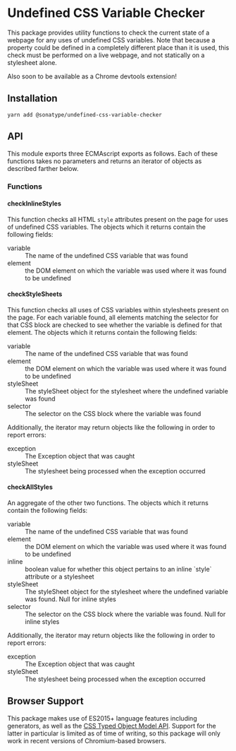 # Undefined CSS Variable Checker

This package provides utility functions to check the current state of a webpage for any uses of undefined
CSS variables. Note that because a property could be defined in a completely different place than it is used,
this check must be performed on a live webpage, and not statically on a stylesheet alone.

Also soon to be available as a Chrome devtools extension!

## Installation
```
yarn add @sonatype/undefined-css-variable-checker
```

## API
This module exports three ECMAscript exports as follows. Each of these functions takes no parameters and returns
an iterator of objects as described farther below.

### Functions

#### checkInlineStyles
This function checks all HTML `style` attributes present on the page for uses of undefined CSS variables. The
objects which it returns contain the following fields:

<dl>
  <dt>variable</dt>
  <dd>The name of the undefined CSS variable that was found</dd>
  <dt>element</dt>
  <dd>the DOM element on which the variable was used where it was found to be undefined</dd>
</dl>

#### checkStyleSheets
This function checks all uses of CSS variables within stylesheets present on the page. For each variable
found, all elements matching the selector for that CSS block are checked to see whether the variable is defined
for that element. The objects which it returns contain the following fields:

<dl>
  <dt>variable</dt>
  <dd>The name of the undefined CSS variable that was found</dd>
  <dt>element</dt>
  <dd>the DOM element on which the variable was used where it was found to be undefined</dd>
  <dt>styleSheet</dt>
  <dd>The styleSheet object for the stylesheet where the undefined variable was found</dd>
  <dt>selector</dt>
  <dd>The selector on the CSS block where the variable was found</dd>
</dl>

Additionally, the iterator may return objects like the following in order to report errors:

<dl>
  <dt>exception</dt>
  <dd>The Exception object that was caught</dd>
  <dt>styleSheet</dt>
  <dd>The stylesheet being processed when the exception occurred</dd>
</dl>

#### checkAllStyles
An aggregate of the other two functions. The objects which it returns contain the following fields:

<dl>
  <dt>variable</dt>
  <dd>The name of the undefined CSS variable that was found</dd>
  <dt>element</dt>
  <dd>the DOM element on which the variable was used where it was found to be undefined</dd>
  <dt>inline</dt>
  <dd>boolean value for whether this object pertains to an inline `style` attribute or a stylesheet</dd>
  <dt>styleSheet</dt>
  <dd>The styleSheet object for the stylesheet where the undefined variable was found. Null for inline styles</dd>
  <dt>selector</dt>
  <dd>The selector on the CSS block where the variable was found. Null for inline styles</dd>
</dl>

Additionally, the iterator may return objects like the following in order to report errors:

<dl>
  <dt>exception</dt>
  <dd>The Exception object that was caught</dd>
  <dt>styleSheet</dt>
  <dd>The stylesheet being processed when the exception occurred</dd>
</dl>

## Browser Support
This package makes use of ES2015+ language features including generators, as well as
the [CSS Typed Object Model API](https://developer.mozilla.org/en-US/docs/Web/API/CSS_Typed_OM_API). Support for the
latter in particular is limited as of time of writing, so this package will only work in recent versions of
Chromium-based browsers.
